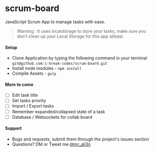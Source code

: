 # scrum-board
JavaScript Scrum App to manage tasks with ease.

> Warning : It uses localstorage to store your tasks, make sure you don't clean up your Local Storage for this app atleast.

#### Setup
- Clone Application by typing the following command in your terminal `git@github.com:i-break-codes/scrum-board.git`
- Install node modules - `npm install`
- Compile Assets - `gulp`

#### More to come
- [ ] Edit task title
- [ ] Set tasks priority
- [ ] Import / Export tasks
- [ ] Remember expanded/collapsed state of a task
- [ ] Database / Websockets for collab board

#### Support
- Bugs and requests, submit them through the project's issues section
- Questions? DM or Tweet me [@mr_ali3n](https://twitter.com/mr_ali3n)